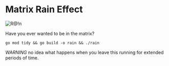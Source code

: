 # Matrix Rain Effect

![R@!n](https://raw.githubusercontent.com/gabereiser/go-rain/main/rain.gif)

Have you ever wanted to be in the matrix?

`go mod tidy && go build -o rain && ./rain`

*WARNING* no idea what happens when you leave this running for extended periods of time.
